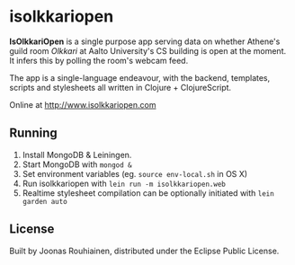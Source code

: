 # isolkkariopen

**IsOlkkariOpen** is a single purpose app serving data on whether Athene's guild room *Olkkari* at Aalto University's CS building is open at the moment. It infers this by polling the room's webcam feed.

The app is a single-language endeavour, with the backend, templates, scripts and stylesheets all written in Clojure + ClojureScript.

Online at http://www.isolkkariopen.com

## Running

1. Install MongoDB & Leiningen.
2. Start MongoDB with `mongod &`
3. Set environment variables (eg. `source env-local.sh` in OS X)
4. Run isolkkariopen with `lein run -m isolkkariopen.web`
5. Realtime stylesheet compilation can be optionally initiated with `lein garden auto`

## License

Built by Joonas Rouhiainen, distributed under the Eclipse Public License.
